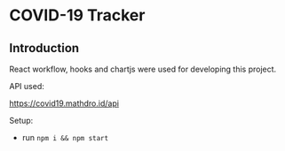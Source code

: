 # COVID-19 Tracker

## Introduction

React workflow, hooks and chartjs were used for developing this project.



API used:
 
 https://covid19.mathdro.id/api

Setup:
- run ```npm i && npm start```
